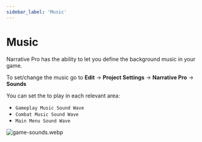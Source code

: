 ```yaml
---
sidebar_label: 'Music'
---
```


# Music

Narrative Pro has the ability to let you define the background music in your game.

To set/change the music go to **Edit** -> **Project Settings** -> **Narrative Pro** -> **Sounds**

You can set the to play in each relevant area:
- `Gameplay Music Sound Wave`
- `Combat Music Sound Wave`
- `Main Menu Sound Wave`

![game-sounds.webp](//img/pro/music/game-sounds.webp)
